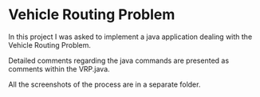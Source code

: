 # Vehicle Routing Problem
In this project I was asked to implement a java application dealing with the Vehicle Routing Problem.

Detailed comments regarding the java commands are presented as comments within the VRP.java. 

All the screenshots of the process are in a separate folder. 
